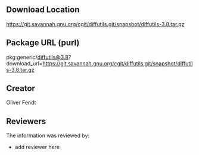## Download Location

https://git.savannah.gnu.org/cgit/diffutils.git/snapshot/diffutils-3.8.tar.gz

## Package URL (purl)

pkg:generic/diffutils@3.8?download_url=https://git.savannah.gnu.org/cgit/diffutils.git/snapshot/diffutils-3.8.tar.gz

## Creator

Oliver Fendt

## Reviewers

The information was reviewed by:

* add reviewer here
